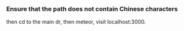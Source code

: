 ### Ensure that the path does not contain Chinese characters

then cd to the main dr, then meteor, visit localhost:3000.
